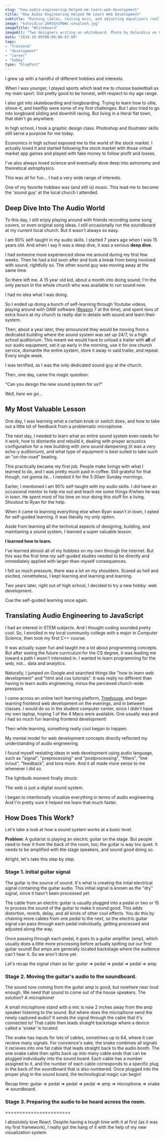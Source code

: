 ```yaml
---
slug: "how-audio-engineering-helped-me-learn-web-development"
title: "How Audio Engineering Helped Me Learn Web Development"
subtitle: "Running cables, testing mics, and adjusting equalizers really helped in my understanding of Javascript."
image: "kaleidico-26MJGnCM0Wc-unsplash.jpg"
imageTitle: "Whiteboard"
imageAlt: "Two designers writing on whiteboard. Photo by Kaleidico on Unsplash"
date: "2019-10-09T00:00:00-07:00"
tags:
- "frontend"
- "development"
- "career"
- "hobby"
type: "blogPost"
--- 
```


I grew up with a handful of different hobbies and interests.

When I was younger, I played sports which lead me to choose basketball as my main sport. Got pretty good to be honest, with respect to my age range.

I also got into skateboarding and longboarding. Trying to learn how to ollie, shove-it, and heelflip were some of my first challenges. But I also tried to go into longboard sliding and downhill racing. But living in a literal flat town, that didn't go anywhere.

In high school, I took a graphic design class. Photoshop and Illustrator skills still serve a purpose for me today.

Economics in high school exposed me to the world of the stock market. I actually loved it and started following the stock market with those virtual market app games and played with fake money to follow profit and losses.

I've also always loved science and eventually dove deep into astronomy and theoretical astrophysics.

This was all for fun... I had a very wide range of interests.

One of my favorite hobbies was (and still is) music. This lead me to become the 'sound guy' at the local church I attended.

  

## Deep Dive Into The Audio World

To this day, I still enjoy playing around with friends recording some song covers, or even original song ideas. I still occasionally run the soundboard at my current local church. But it wasn't always so easy.

I am 90% self-taught in my audio skills. I started 7 years ago when I was 15 years old. And when I say it was a deep dive, it was a serious **deep dive**.

I had someone more experienced show me around during my first few weeks. Then he had a kid soon after and took a break from being involved with sound, rightfully so. The other sound guy was moving away at the same time.

So there left me. A 15 year old kid, about a month into doing sound; I'm the only person in the whole church who was available to run sound now.

I had no idea what I was doing.

So I ended up doing a bunch of self-learning through Youtube videos, playing around with DAW software ([Reason](https://www.reasonstudios.com/) 7 at the time), and spent tons of extra hours at my church to really dial in details with sound and learn their system.

Then, about a year later, they announced they would be moving from a dedicated building where the sound system was set up 24/7, to a high school auditorium. This meant we would have to unload a trailer with **all** of our audio equipment, set it up early in the morning, use it for one church service, dismantle the entire system, store it away in said trailer, and repeat. Every single week.

I was terrified, as I was the only dedicated sound guy at the church.

Then, one day, came the magic question:

"Can you design the new sound system for us?"

_Well, here we go..._

 
## My Most Valuable Lesson

One day, I was learning what a certain knob or switch does, and how to take out a little bit of feedback from a problematic microphone.

The next day, I needed to learn what an entire sound system even needs for it work, how to dismantle and rebuild it, dealing with proper acoustics configuration for a new building with zero sound dampening (it was a very echo-y auditorium), and what type of equipment is best suited to take such an "on-the-road" beating.

This practically became my first job. People make livings with what I learned to do, and I was pretty much paid in coffee. Still grateful for that though, not gonna lie... I needed it for the 5:30am Sunday mornings.

Earlier, I mentioned I am 90% self-taught with my audio skills. I did have an occasional mentor to help me out and teach me some things if/when he was in town. He spent most of his time on tour doing this stuff for a living. Shoutout to Ryan for the help.

When it came to learning everything else when Ryan wasn't in town, I opted for self-guided learning. It was literally my only option.

Aside from learning all the technical aspects of designing, building, and maintianing a sound system, I learned a super valuable lesson.

  

**I learned how to learn.**

  

I've learned almost all of my hobbies on my own through the internet. But this was the first time my self-guided studies needed to be directly and immediately applied with larger-than-myself consequences.

  

I felt so much pressure, there was a lot on my shoulders. Scared as hell and excited, nonetheless, I kept learning and learning and learning.

  

Two years later, right out of high school, I decided to try a new hobby: web development.

  

Cue the self-guided learning once again.

  

## Translating Audio Engineering to JavaScript

  

I had an interest in STEM subjects. And I thought coding sounded pretty cool. So, I enrolled in my local community college with a major in Computer Science, then took my first C++ course.

  

It was actually super fun and taught me a lot about programming concepts. But after seeing the future curriculum for the CS degree, it was leading me toward a path I wasn't interested in. I wanted to learn programming for the web, not... data and analytics.

  

Naturally, I jumped on Google and searched things like "how to learn web development" and "html and css tutorials". It was really no different than having to learn audio engineering, minus the percieved church-wide pressure.

  

I came across an online tech learning platform, [Treehouse](https://teamtreehouse.com/), and began learning frontend web development on the evenings, and in between classes. I would do so in the student computer center, since I didn't have my own laptop, hoping 1 of the 4 Macs were available. One usually was and I had so much fun learning frontend development!

  

Then while learning, something really cool began to happen.

  

My mental model for web development concepts directly reflected my understanding of audio engineering.

  

I found myself restating ideas in web development using audio language, such as "signal", "preprocessing" and "postprocessing", "filters", "line in/out", "feedback", and tons more. And it all made more sense to me whenever I did so.

  

The lightbulb moment finally struck:

  

The web is just a digital sound system.

  

I began to intentionally visualize everything in terms of audio engineering. And I'm pretty sure it helped me learn that much faster.

  

## How Does This Work?

  

Let's take a look at how a sound system works at a basic level.

  

**Problem**: A guitarist is playing an electric guitar on the stage. But people need to hear it from the back of the room, too; the guitar is way too quiet. It needs to be amplified with the stage speakers, and sound good doing so.

  

Alright, let's take this step by step.

  

### Stage 1. Initial guitar signal

  

The guitar is the source of sound. It's what is creating the intial electrical signal containing the guitar audio. This initial signal is known as the "dry" signal, since it hasn't been processed yet.

  

The cable from an electric guitar is usually plugged into a pedal or two or 15 to process the sound of the guitar to make it sound good. This adds distortion, reverb, delay, and all kinds of other cool effects. You do this by chaining more cables from one pedal to the next, so the electric guitar signal can pass through each pedal individually, getting processed and adjusted along the way.

  

Once passing through each pedal, it goes to a guitar amplifier (amp), which usually does a little more processing before actually spitting out our first guitar sound! But amps are generally located backstage where the audience can't hear it. So we aren't done yet.

  

Let's recap the signal chain so far: guitar => pedal => pedal => pedal => amp.

  

### Stage 2. Moving the guitar's audio to the soundboard.

  

The sound now coming from the guitar amp is good, but nowhere near loud enough. We need that sound to come out of the house speakers. The solution? A microphone!

  

A small microphone stand with a mic is now 2 inches away from the amp speaker listening to the sound. But where does the microphone send the newly captured audio? It sends the signal through the cable that it's connected to! That cable then leads straight backstage where a device called a 'snake' is located.

  

The snake has inputs for lots of cables, sometimes up to 64, where it can recieve many signals. For convience's sake, the snake combines all signals it recieves into one fat cable that leads straight back to the audio booth. The one snake cable then splits back up into many cable ends that can be plugged individually into the sound board. Each cable has a number assigned to it, and the number of each cable corresponds to a specific plug in the back of the soundboard that is also numbered. Once plugged into the proper plug in the sound board, the technological magic can begin!

  

Recap time: guitar => pedal => pedal => pedal => amp => microphone => snake => soundboard.

  

### Stage 3. Preparing the audio to be heard across the room.

  

=======================

  

I absolutely love React. Despite having a tough time with it at first (as it was my first framework), I really got the hang of it with the help of my new visualization system.
<!--stackedit_data:
eyJoaXN0b3J5IjpbMTIwMjg4MDY5M119
-->